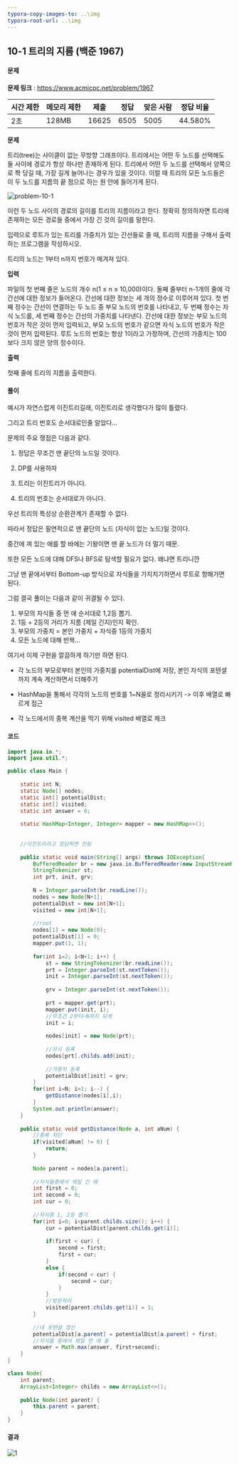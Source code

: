```yaml
---
typora-copy-images-to: ..\img
typora-root-url: ..\img
---
```


## 10-1 트리의 지름 (백준 1967)

#### 문제

**문제 링크** : https://www.acmicpc.net/problem/1967

| 시간 제한 | 메모리 제한 | 제출  | 정답 | 맞은 사람 | 정답 비율 |
| --------- | ----------- | ----- | ---- | --------- | --------- |
| 2초       | 128MB       | 16625 | 6505 | 5005      | 44.580%   |

**문제**

트리(tree)는 사이클이 없는 무방향 그래프이다. 트리에서는 어떤 두 노드를 선택해도 둘 사이에 경로가 항상 하나만 존재하게 된다. 트리에서 어떤 두 노드를 선택해서 양쪽으로 쫙 당길 때, 가장 길게 늘어나는 경우가 있을 것이다. 이럴 때 트리의 모든 노드들은 이 두 노드를 지름의 끝 점으로 하는 원 안에 들어가게 된다.

![problem-10-1](problem-10-1.png)

이런 두 노드 사이의 경로의 길이를 트리의 지름이라고 한다. 정확히 정의하자면 트리에 존재하는 모든 경로들 중에서 가장 긴 것의 길이를 말한다.

입력으로 루트가 있는 트리를 가중치가 있는 간선들로 줄 때, 트리의 지름을 구해서 출력하는 프로그램을 작성하시오.

트리의 노드는 1부터 n까지 번호가 매겨져 있다.

**입력**

파일의 첫 번째 줄은 노드의 개수 n(1 ≤ n ≤ 10,000)이다. 둘째 줄부터 n-1개의 줄에 각 간선에 대한 정보가 들어온다. 간선에 대한 정보는 세 개의 정수로 이루어져 있다. 첫 번째 정수는 간선이 연결하는 두 노드 중 부모 노드의 번호를 나타내고, 두 번째 정수는 자식 노드를, 세 번째 정수는 간선의 가중치를 나타낸다. 간선에 대한 정보는 부모 노드의 번호가 작은 것이 먼저 입력되고, 부모 노드의 번호가 같으면 자식 노드의 번호가 작은 것이 먼저 입력된다. 루트 노드의 번호는 항상 1이라고 가정하며, 간선의 가중치는 100보다 크지 않은 양의 정수이다.

**출력**

첫째 줄에 트리의 지름을 출력한다.



#### 풀이

예시가 자연스럽게 이진트리길래, 이진트리로 생각했다가 많이 틀렸다. 

그리고 트리 번호도 순서대로인줄 알았다...



문제의 주요 쟁점은 다음과 같다.

1. 정답은 무조건 맨 끝단의 노드일 것이다.

2. DP를 사용하자

3. 트리는 이진트리가 아니다.

4. 트리의 번호는 순서대로가 아니다.

   

우선 트리의 특성상 순환관계가 존재할 수 없다.

따라서 정답은 필연적으로 맨 끝단의 노드 (자식이 없는 노드)일 것이다.

중간에 껴 있는 애를 할 바에는 기왕이면 맨 끝 노드가 더 멀기 때문.



또한 모든 노드에 대해 DFS나 BFS로 탐색할 필요가 없다. 왜냐면 트리니깐

그냥 맨 끝에서부터 Bottom-up 방식으로 자식들을 가지치기하면서 루트로 향해가면 된다.



그럼 결국 풀이는 다음과 같이 귀결될 수 있다.

1. 부모의 자식들 중 먼 애 순서대로 1,2등 뽑기.
2. 1등 + 2등의 거리가 지름 (제일 긴지)인지 확인.
3. 부모의 가중치 = 본인 가중치 + 자식중 1등의 가중치
4. 모든 노드에 대해 반복...



여기서 이제 구현을 깔끔하게 하기만 하면 된다.

* 각 노드의 부모로부터 본인의 가중치를 potentialDist에 저장, 본인 자식의 포텐셜까지 계속 계산하면서 더해주기

* HashMap을 통해서 각각의 노드의 번호를 1~N꼴로 정리시키기 -> 이후 배열로 빠르게 접근
* 각 노드에서의 중복 계산을 막기 위해 visited 배열로 체크





#### 코드

````java
import java.io.*;
import java.util.*;

public class Main {
	
	static int N;
	static Node[] nodes;
	static int[] potentialDist;
	static int[] visited;
	static int answer = 0;
	
	static HashMap<Integer, Integer> mapper = new HashMap<>();
	
	
	//이진트리라고 장담하면 안됨
	
	public static void main(String[] args) throws IOException{
		BufferedReader br = new java.io.BufferedReader(new InputStreamReader(System.in));
		StringTokenizer st;
		int prt, init, grv;
		
		N = Integer.parseInt(br.readLine());
		nodes = new Node[N+1];
		potentialDist = new int[N+1];
		visited = new int[N+1];
		
		//root
		nodes[1] = new Node(0);
		potentialDist[1] = 0;
		mapper.put(1, 1);
		
		for(int i=2; i<N+1; i++) {
			st = new StringTokenizer(br.readLine());
			prt = Integer.parseInt(st.nextToken());
			init = Integer.parseInt(st.nextToken());
			
			grv = Integer.parseInt(st.nextToken());
			
			prt = mapper.get(prt);
			mapper.put(init, i);
			//무조건 2부터~N까지 되게
			init = i;
			
			nodes[init] = new Node(prt);
			
			//자식 등록
			nodes[prt].childs.add(init);
			
			//가중치 등록
			potentialDist[init] = grv;
		}
		for(int i=N; i>1; i--) {
			getDistance(nodes[i],i);
		}
		System.out.println(answer);
	}
	
	public static void getDistance(Node a, int aNum) {
		//중복 차단
		if(visited[aNum] != 0) {
			return;
		}
		
		Node parent = nodes[a.parent];
		
		//자식들중에서 제일 긴 애
		int first = 0;
		int second = 0;
		int cur = 0;
		
		//자식중 1, 2등 뽑기
		for(int i=0; i<parent.childs.size(); i++) {
			cur = potentialDist[parent.childs.get(i)];
			
			if(first < cur) {
				second = first;
				first = cur;
			}
			else {
				if(second < cur) {
					second = cur;
				}
			}
			//방문처리
			visited[parent.childs.get(i)] = 1;
		}
		
		//내 포텐셜 갱신
		potentialDist[a.parent] = potentialDist[a.parent] + first;		
		//자식들 중에서 제일 먼 애 둘
		answer = Math.max(answer, first+second);
	}
}

class Node{
	int parent;
	ArrayList<Integer> childs = new ArrayList<>();
	
	public Node(int parent) {
		this.parent = parent;
	}
}
````



#### 결과

![1](result-10-1.png)

